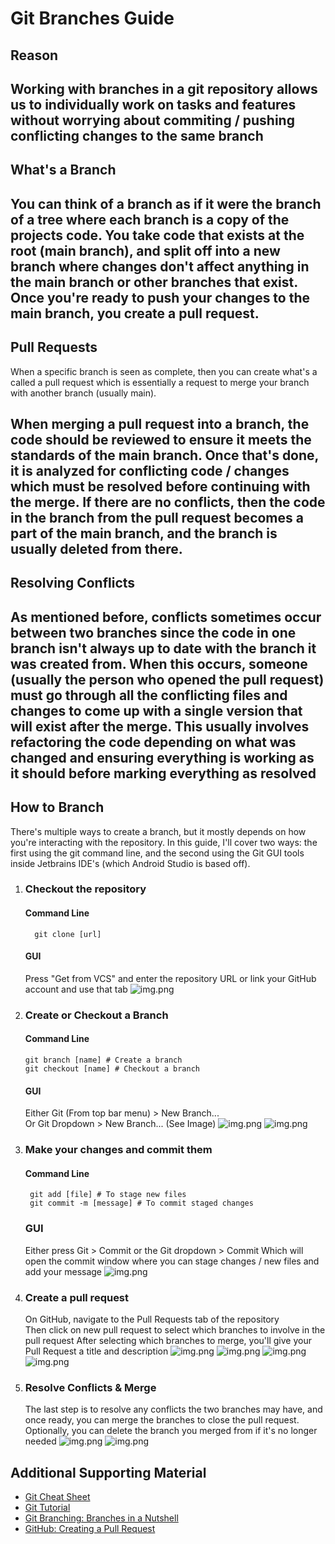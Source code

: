# Git Branches Guide
## Reason
Working with branches in a git repository allows us to individually work on 
tasks and features without worrying about commiting / pushing conflicting changes to the same branch
---
## What's a Branch
You can think of a branch as if it were the branch of a tree where each branch is a copy of the projects code. 
You take code that exists at the root (main branch), and split off into a new branch where changes don't
affect anything in the main branch or other branches that exist. Once you're ready to push your
changes to the main branch, you create a pull request.
---
## Pull Requests
When a specific branch is seen as complete, then you can create what's a called a pull request
which is essentially a request to merge your branch with another branch (usually main).  

When merging a pull request into a branch, the code should be reviewed to ensure it meets 
the standards of the main branch. Once that's done, it is analyzed for conflicting code / changes
which must be resolved before continuing with the merge. If there are no conflicts, then the code 
in the branch from the pull request becomes a part of the main branch, and the branch is usually deleted from there.
---
## Resolving Conflicts
As mentioned before, conflicts sometimes occur between two branches since the code in one branch
isn't always up to date with the branch it was created from. When this occurs, someone (usually the person who
opened the pull request) must go through all the conflicting files and changes to come up with
a single version that will exist after the merge. This usually involves refactoring the code
depending on what was changed and ensuring everything is working as it should before marking
everything as resolved
---
## How to Branch
There's multiple ways to create a branch, but it mostly depends on how you're interacting with
the repository. In this guide, I'll cover two ways: the first using the git command line, and the
second using the Git GUI tools inside Jetbrains IDE's (which Android Studio is based off).

1. ### Checkout the repository
    #### Command Line
         git clone [url]
    #### GUI
   Press "Get from VCS" and enter the repository URL or link your GitHub account and use that tab
    ![img.png](clone.png)
2. ### Create or Checkout a Branch
   #### Command Line
       git branch [name] # Create a branch
       git checkout [name] # Checkout a branch
   #### GUI
   Either Git (From top bar menu) > New Branch...  
   Or Git Dropdown > New Branch... (See Image)
   ![img.png](dropdown.png)
   ![img.png](branch.png)
3. ### Make your changes and commit them
   #### Command Line
        git add [file] # To stage new files
        git commit -m [message] # To commit staged changes
   ### GUI
   Either press Git > Commit or the Git dropdown > Commit
   Which will open the commit window where you can stage changes / new files and add your message
   ![img.png](commit.png)
4. ### Create a pull request
   On GitHub, navigate to the Pull Requests tab of the repository  
   Then click on new pull request to select which branches to involve in the pull request
   After selecting which branches to merge, you'll give your Pull Request a title and description
   ![img.png](new_pull.png)
   ![img.png](create_pull.png)
   ![img.png](create_pull2.png)
   ![img.png](add_title.png)
5. ### Resolve Conflicts & Merge
   The last step is to resolve any conflicts the two branches may have, and once ready,
   you can merge the branches to close the pull request. Optionally, you can delete the branch
   you merged from if it's no longer needed
   ![img.png](merge1.png)
   ![img.png](merge2.png)

## Additional Supporting Material
- [Git Cheat Sheet](https://education.github.com/git-cheat-sheet-education.pdf)  
- [Git Tutorial](https://git-scm.com/docs/gittutorial)  
- [Git Branching: Branches in a Nutshell](https://git-scm.com/book/en/v2/Git-Branching-Branches-in-a-Nutshell)  
- [GitHub: Creating a Pull Request](https://docs.github.com/en/pull-requests/collaborating-with-pull-requests/proposing-changes-to-your-work-with-pull-requests/creating-a-pull-request)  
